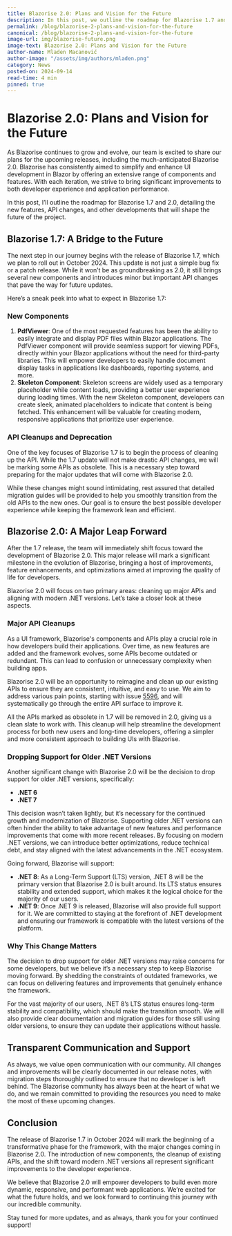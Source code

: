 ```yaml
---
title: Blazorise 2.0: Plans and Vision for the Future
description: In this post, we outline the roadmap for Blazorise 1.7 and 2.0, detailing the new features, API changes, and other developments that will shape the future of the project.
permalink: /blog/blazorise-2-plans-and-vision-for-the-future
canonical: /blog/blazorise-2-plans-and-vision-for-the-future
image-url: img/blazorise-future.png
image-text: Blazorise 2.0: Plans and Vision for the Future
author-name: Mladen Macanović
author-image: "/assets/img/authors/mladen.png"
category: News
posted-on: 2024-09-14
read-time: 4 min
pinned: true
---
```


# Blazorise 2.0: Plans and Vision for the Future

As Blazorise continues to grow and evolve, our team is excited to share our plans for the upcoming releases, including the much-anticipated Blazorise 2.0. Blazorise has consistently aimed to simplify and enhance UI development in Blazor by offering an extensive range of components and features. With each iteration, we strive to bring significant improvements to both developer experience and application performance.

In this post, I’ll outline the roadmap for Blazorise 1.7 and 2.0, detailing the new features, API changes, and other developments that will shape the future of the project.

## Blazorise 1.7: A Bridge to the Future

The next step in our journey begins with the release of Blazorise 1.7, which we plan to roll out in October 2024. This update is not just a simple bug fix or a patch release. While it won’t be as groundbreaking as 2.0, it still brings several new components and introduces minor but important API changes that pave the way for future updates.

Here’s a sneak peek into what to expect in Blazorise 1.7:

### New Components

1. **PdfViewer**: One of the most requested features has been the ability to easily integrate and display PDF files within Blazor applications. The PdfViewer component will provide seamless support for viewing PDFs, directly within your Blazor applications without the need for third-party libraries. This will empower developers to easily handle document display tasks in applications like dashboards, reporting systems, and more.
2. **Skeleton Component**: Skeleton screens are widely used as a temporary placeholder while content loads, providing a better user experience during loading times. With the new Skeleton component, developers can create sleek, animated placeholders to indicate that content is being fetched. This enhancement will be valuable for creating modern, responsive applications that prioritize user experience.

### API Cleanups and Deprecation

One of the key focuses of Blazorise 1.7 is to begin the process of cleaning up the API. While the 1.7 update will not make drastic API changes, we will be marking some APIs as obsolete. This is a necessary step toward preparing for the major updates that will come with Blazorise 2.0.

While these changes might sound intimidating, rest assured that detailed migration guides will be provided to help you smoothly transition from the old APIs to the new ones. Our goal is to ensure the best possible developer experience while keeping the framework lean and efficient.

## Blazorise 2.0: A Major Leap Forward

After the 1.7 release, the team will immediately shift focus toward the development of Blazorise 2.0. This major release will mark a significant milestone in the evolution of Blazorise, bringing a host of improvements, feature enhancements, and optimizations aimed at improving the quality of life for developers.

Blazorise 2.0 will focus on two primary areas: cleaning up major APIs and aligning with modern .NET versions. Let’s take a closer look at these aspects.

### Major API Cleanups

As a UI framework, Blazorise's components and APIs play a crucial role in how developers build their applications. Over time, as new features are added and the framework evolves, some APIs become outdated or redundant. This can lead to confusion or unnecessary complexity when building apps.

Blazorise 2.0 will be an opportunity to reimagine and clean up our existing APIs to ensure they are consistent, intuitive, and easy to use. We aim to address various pain points, starting with issue [5596](https://github.com/Megabit/Blazorise/issues/5596), and will systematically go through the entire API surface to improve it.

All the APIs marked as obsolete in 1.7 will be removed in 2.0, giving us a clean slate to work with. This cleanup will help streamline the development process for both new users and long-time developers, offering a simpler and more consistent approach to building UIs with Blazorise.

### Dropping Support for Older .NET Versions

Another significant change with Blazorise 2.0 will be the decision to drop support for older .NET versions, specifically:

- **.NET 6**
- **.NET 7**

This decision wasn’t taken lightly, but it’s necessary for the continued growth and modernization of Blazorise. Supporting older .NET versions can often hinder the ability to take advantage of new features and performance improvements that come with more recent releases. By focusing on modern .NET versions, we can introduce better optimizations, reduce technical debt, and stay aligned with the latest advancements in the .NET ecosystem.

Going forward, Blazorise will support:

- **.NET 8**: As a Long-Term Support (LTS) version, .NET 8 will be the primary version that Blazorise 2.0 is built around. Its LTS status ensures stability and extended support, which makes it the logical choice for the majority of our users.
- **.NET 9**: Once .NET 9 is released, Blazorise will also provide full support for it. We are committed to staying at the forefront of .NET development and ensuring our framework is compatible with the latest versions of the platform.

### Why This Change Matters

The decision to drop support for older .NET versions may raise concerns for some developers, but we believe it’s a necessary step to keep Blazorise moving forward. By shedding the constraints of outdated frameworks, we can focus on delivering features and improvements that genuinely enhance the framework.

For the vast majority of our users, .NET 8’s LTS status ensures long-term stability and compatibility, which should make the transition smooth. We will also provide clear documentation and migration guides for those still using older versions, to ensure they can update their applications without hassle.

## Transparent Communication and Support

As always, we value open communication with our community. All changes and improvements will be clearly documented in our release notes, with migration steps thoroughly outlined to ensure that no developer is left behind. The Blazorise community has always been at the heart of what we do, and we remain committed to providing the resources you need to make the most of these upcoming changes.

## Conclusion

The release of Blazorise 1.7 in October 2024 will mark the beginning of a transformative phase for the framework, with the major changes coming in Blazorise 2.0. The introduction of new components, the cleanup of existing APIs, and the shift toward modern .NET versions all represent significant improvements to the developer experience.

We believe that Blazorise 2.0 will empower developers to build even more dynamic, responsive, and performant web applications. We’re excited for what the future holds, and we look forward to continuing this journey with our incredible community.

Stay tuned for more updates, and as always, thank you for your continued support!